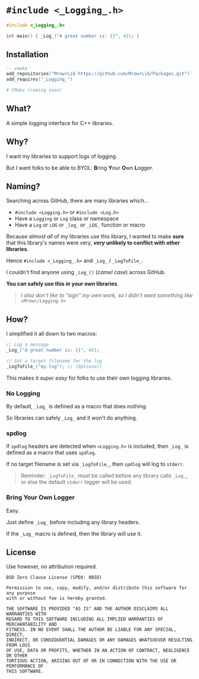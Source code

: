 # `#include <_Logging_.h>`

```cpp
#include <_Logging_.h>

int main() { _Log_("A great number is: {}", 42); }
```

## Installation

```lua
-- xmake
add_repositories("MrowrLib https://github.com/MrowrLib/Packages.git")
add_requires("_Logging_")
```

```cmake
# CMake (coming soon)
```

## What?

A simple logging interface for C++ libraries.

## Why?

I want my libraries to support logs of logging.

But I want folks to be able to BYOL: **B**ring **Y**our **O**wn **L**ogger.

## Naming?

Searching across GitHub, there are many libraries which...
- `#include <Logging.h>` or `#include <Log.h>`
- Have a `Logging` or `Log` class or namespace
- Have a `Log` or `LOG` or `_log_` or `_LOG_` function or macro

Because _almost all_ of my libraries use this library, I wanted to make **sure** that this library's names were very, **_very_ unlikely to conflict with other libraries**.

Hence `#include <_Logging_.h>` and `_Log_` / `_LogToFile_`.

I couldn't find anyone using `_Log_()` (_camel case_) across GitHub.

**You can safely use this in your own libraries**.

> _I also don't like to "sign" my own work, so I didn't want something like `<Mrowr/Logging.h>`_

## How?

I simplified it all down to two macros:

```cpp
// Log a message
_Log_("A great number is: {}", 42);

// Set a target filename for the log
_LogToFile_("my.log"); // (Optional)
```

This makes it _super easy_ for folks to use their own logging libraries.

### No Logging

By default, `_Log_` is defined as a macro that does nothing.

So libraries can safely `_Log_` and it won't do anything.

### spdlog

If `spdlog` headers are detected when `<Logging.h>` is included, then `_Log_` is defined as a macro that uses `spdlog`.

If no target filename is set via `_LogToFile_`, then `spdlog` will log to `stderr`.

> Reminder: `_LogToFile_` must be called before any library calls `_Log_`, or else the default `stderr` logger will be used.

### Bring Your Own Logger

Easy.

Just define `_Log_` before including any library headers.

If the `_Log_` macro is defined, then the library will use it.

## License

Use however, no attribution required.

```
BSD Zero Clause License (SPDX: 0BSD)

Permission to use, copy, modify, and/or distribute this software for any purpose
with or without fee is hereby granted.

THE SOFTWARE IS PROVIDED "AS IS" AND THE AUTHOR DISCLAIMS ALL WARRANTIES WITH
REGARD TO THIS SOFTWARE INCLUDING ALL IMPLIED WARRANTIES OF MERCHANTABILITY AND
FITNESS. IN NO EVENT SHALL THE AUTHOR BE LIABLE FOR ANY SPECIAL, DIRECT,
INDIRECT, OR CONSEQUENTIAL DAMAGES OR ANY DAMAGES WHATSOEVER RESULTING FROM LOSS
OF USE, DATA OR PROFITS, WHETHER IN AN ACTION OF CONTRACT, NEGLIGENCE OR OTHER
TORTIOUS ACTION, ARISING OUT OF OR IN CONNECTION WITH THE USE OR PERFORMANCE OF
THIS SOFTWARE.

```
